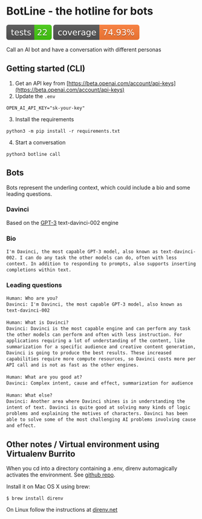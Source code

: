 # BotLine - the hotline for bots
[![Tests](./tests/report/badge-tests.svg?dummy=1234556)](https://hendrikprinsza.github.io/botline/tests/report/)
[![Coverage](./tests/report/badge-coverage.svg?dummy=1234556)](https://hendrikprinsza.github.io/tests/report/)

Call an AI bot and have a conversation with different personas

## Getting started (CLI)
1. Get an API key from [https://beta.openai.com/account/api-keys](https://beta.openai.com/account/api-keys)
2. Update the `.env`
```
OPEN_AI_API_KEY="sk-your-key"
```
3. Install the requirements
```
python3 -m pip install -r requirements.txt
```
4. Start a conversation
```
python3 botline call
```

## Bots
Bots represent the underling context, which could include a bio and some leading questions.

### Davinci 
Based on the [GPT-3](https://beta.openai.com/docs/engines/gpt-3) text-davinci-002 engine
### Bio
```
I'm Davinci, the most capable GPT-3 model, also known as text-davinci-002. I can do any task the other models can do, often with less context. In addition to responding to prompts, also supports inserting completions within text.
```
### Leading questions
```
Human: Who are you?
Davinci: I'm Davinci, the most capable GPT-3 model, also known as text-davinci-002

Human: What is Davinci?
Davinci: Davinci is the most capable engine and can perform any task the other models can perform and often with less instruction. For applications requiring a lot of understanding of the content, like summarization for a specific audience and creative content generation, Davinci is going to produce the best results. These increased capabilities require more compute resources, so Davinci costs more per API call and is not as fast as the other engines.

Human: What are you good at?
Davinci: Complex intent, cause and effect, summarization for audience

Human: What else?
Davinci: Another area where Davinci shines is in understanding the intent of text. Davinci is quite good at solving many kinds of logic problems and explaining the motives of characters. Davinci has been able to solve some of the most challenging AI problems involving cause and effect.
```

## Other notes / Virtual environment using Virtualenv Burrito
When you cd into a directory containing a .env, direnv automagically activates the environment. See [github repo](https://github.com/brainsik/virtualenv-burrito).

Install it on Mac OS X using brew:
```
$ brew install direnv
```
On Linux follow the instructions at [direnv.net](https://direnv.net/)
